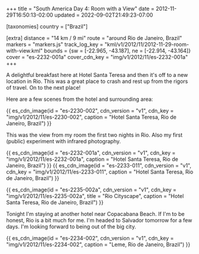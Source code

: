 +++
title = "South America Day 4: Room with a View"
date = 2012-11-29T16:50:13-02:00
updated = 2022-09-02T21:49:23-07:00

[taxonomies]
country = ["Brazil"]

[extra]
distance = "14 km / 9 mi"
route = "around Rio de Janeiro, Brazil"
markers = "markers.js"
track_log_key = "kml/v1/2012/11/2012-11-29-room-with-view.kml"
bounds = {sw = [-22.965, -43.187], ne = [-22.914, -43.164]}
cover = "es-2232-001a"
cover_cdn_key = "img/v1/2012/11/es-2232-001a"
+++

A delightful breakfast here at Hotel Santa Teresa and then it's off to a new location in Rio. This was a great place to crash and rest up from the rigors of travel. On to the next place!

<!-- more -->

Here are a few scenes from the hotel and surrounding area:

{{ es_cdn_image(id = "es-2230-002", cdn_version = "v1", cdn_key = "img/v1/2012/11/es-2230-002", caption = "Hotel Santa Teresa, Rio de Janeiro, Brazil") }}

This was the view from my room the first two nights in Rio. Also my first (public) experiment with infrared photography.

{{ es_cdn_image(id = "es-2232-001a", cdn_version = "v1", cdn_key = "img/v1/2012/11/es-2232-001a", caption = "Hotel Santa Teresa, Rio de Janeiro, Brazil") }}
{{ es_cdn_image(id = "es-2233-011", cdn_version = "v1", cdn_key = "img/v1/2012/11/es-2233-011", caption = "Hotel Santa Teresa, Rio de Janeiro, Brazil") }}

{{ es_cdn_image(id = "es-2235-002a", cdn_version = "v1", cdn_key = "img/v1/2012/11/es-2235-002a", title = "Rio Cityscape", caption = "Hotel Santa Teresa, Rio de Janeiro, Brazil") }}

Tonight I'm staying at another hotel near Copacabana Beach. If I'm to be honest, Rio is a bit much for me. I'm headed to Salvador tomorrow for a few days. I'm looking forward to being out of the big city.

{{ es_cdn_image(id = "es-2234-002", cdn_version = "v1", cdn_key = "img/v1/2012/11/es-2234-002", caption = "Leme, Rio de Janeiro, Brazil") }}
